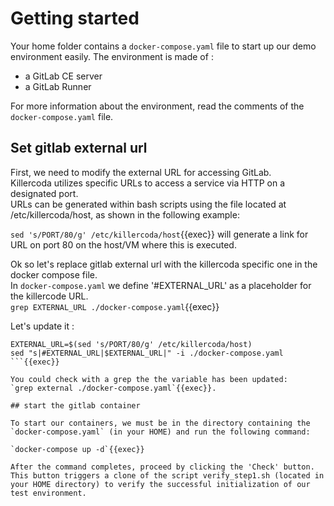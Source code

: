 # Getting started

Your home folder contains a `docker-compose.yaml` file to start up our demo environment easily.
The environment is made of :
- a GitLab CE server
- a GitLab Runner

For more information about the environment, read the comments of the `docker-compose.yaml` file.  

## Set gitlab external url

First, we need to modify the external URL for accessing GitLab.  
Killercoda utilizes specific URLs to access a service via HTTP on a designated port.  
URLs can be generated within bash scripts using the file located at /etc/killercoda/host, as shown in the following example:

`sed 's/PORT/80/g' /etc/killercoda/host`{{exec}} will generate a link for URL on port 80 on the host/VM where this is executed.  

Ok so let's replace gitlab external url with the killercoda specific one in the docker compose file.  
In `docker-compose.yaml` we define '#EXTERNAL_URL' as a placeholder for the killercode URL.  
`grep EXTERNAL_URL ./docker-compose.yaml`{{exec}}  

Let's update it :  

``` 
EXTERNAL_URL=$(sed 's/PORT/80/g' /etc/killercoda/host)
sed "s|#EXTERNAL_URL|$EXTERNAL_URL|" -i ./docker-compose.yaml
```{{exec}}

You could check with a grep the the variable has been updated:  
`grep external ./docker-compose.yaml`{{exec}}.  

## start the gitlab container

To start our containers, we must be in the directory containing the `docker-compose.yaml` (in your HOME) and run the following command:  

`docker-compose up -d`{{exec}}

After the command completes, proceed by clicking the 'Check' button.  
This button triggers a clone of the script verify_step1.sh (located in your HOME directory) to verify the successful initialization of our test environment.